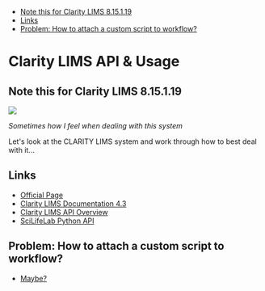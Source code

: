 <!-- vscode-markdown-toc -->
* [Note this for Clarity LIMS 8.15.1.19](#NotethisforClarityLIMS8.15.1.19)
* [Links](#Links)
* [Problem: How to attach a custom script to workflow?](#Problem:Howtoattachacustomscripttoworkflow)

<!-- vscode-markdown-toc-config
	numbering=false
	autoSave=true
	/vscode-markdown-toc-config -->
<!-- /vscode-markdown-toc -->

# Clarity LIMS API & Usage

## <a name='NotethisforClarityLIMS8.15.1.19'></a>Note this for Clarity LIMS 8.15.1.19

<img src="https://susanslitterbox.files.wordpress.com/2014/09/confused-man1.jpg"/>

*Sometimes how I feel when dealing with this system*

Let's look at the CLARITY LIMS system and work through how to best deal with it...

## <a name='Links'></a>Links
- [Official Page](https://www.illumina.com/products/by-type/informatics-products/basespace-clarity-lims.html)
- [Clarity LIMS Documentation 4.3](https://genologics.zendesk.com/hc/en-us/categories/360001562711-LIMS-Documentation-v4-3)
- [Clarity LIMS API Overview](https://genologics.zendesk.com/hc/en-us/categories/201688543-Clarity-LIMS-API-Overview)
- [SciLifeLab Python API](https://github.com/SciLifeLab/genologics)


## <a name='Problem:Howtoattachacustomscripttoworkflow'></a>Problem: How to attach a custom script to workflow? 
- [Maybe?](https://support.illumina.com/help/BaseSpace_ClarityLIMS_OLH_115205/Content/Source/ClarityLIMS/API/AssignmentofSampleNextStepsBasedonaUDF.htm)


